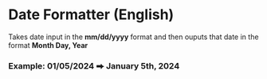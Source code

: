 # Date Formatter (English)

Takes date input in the **mm/dd/yyyy** format and then ouputs that date in the format **Month Day, Year**

### Example: 01/05/2024 ⮕ January 5th, 2024